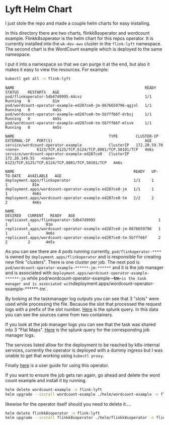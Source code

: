 # Lyft Helm Chart

I just stole the repo and made a couple helm charts for easy installing.

In this directory there are two charts, flinkk8soperator and wordcount example. Flinkk8soperator is the helm chart for this repos operator. It is currently installed into the `wk-dev-aws` cluster in the `flink-lyft` namespace. The second chart is the WordCount example which is deployed to the same namespace.

I put it into a namespace so that we can purge it at the end, but also it makes it easy to view the resources. For example:

``` sh
kubectl get all -n flink-lyft
```

``` stdout
NAME                                                          READY   STATUS    RESTARTS   AGE
pod/flinkoperator-5db47d9995-44cvz                            1/1     Running   0          81m
pod/wordcount-operator-example-ed287ce0-jm-8676659796-qgjnl   1/1     Running   0          4m5s
pod/wordcount-operator-example-ed287ce0-tm-5b7ff66f-drbsj     1/1     Running   0          4m5s
pod/wordcount-operator-example-ed287ce0-tm-5b7ff66f-mlsvk     1/1     Running   0          4m5s

NAME                                          TYPE        CLUSTER-IP      EXTERNAL-IP   PORT(S)                                         AGE
service/wordcount-operator-example            ClusterIP   172.20.59.70    <none>        6123/TCP,6125/TCP,6124/TCP,8081/TCP,50101/TCP   4m6s
service/wordcount-operator-example-ed287ce0   ClusterIP   172.20.149.55   <none>        6123/TCP,6125/TCP,6124/TCP,8081/TCP,50101/TCP   4m6s

NAME                                                     READY   UP-TO-DATE   AVAILABLE   AGE
deployment.apps/flinkoperator                            1/1     1            1           81m
deployment.apps/wordcount-operator-example-ed287ce0-jm   1/1     1            1           4m6s
deployment.apps/wordcount-operator-example-ed287ce0-tm   2/2     2            2           4m6s

NAME                                                                DESIRED   CURRENT   READY   AGE
replicaset.apps/flinkoperator-5db47d9995                            1         1         1       81m
replicaset.apps/wordcount-operator-example-ed287ce0-jm-8676659796   1         1         1       4m6s
replicaset.apps/wordcount-operator-example-ed287ce0-tm-5b7ff66f     2         2         2       4m5s
```

As you can see there are 4 pods running currently, `pod/flinkoperator-****` is owned by `deployment.apps/flinkoperator` and is responsible for creating new flink "clusters". There is one cluster per job. The next pod is `pod/wordcount-operator-example-******-jm-******` and it is the job manager and is associated with `deployment.apps/wordcount-operator-example-******-jm` while  pod/wordcount-operator-example-******-tm-******` is the task manager and is associated with `deployment.apps/wordcount-operator-example-******-tm`.

By looking at the taskmanager log outputs you can see that 3 "slots" were used while processing the file. Because the slot that processed the request logs with a prefix of the slot number. [Here](https://splunk.workiva.net/en-US/app/search/search?q=search%20index%3Dkinesis-wk-dev-aws%20%22pod.name%22%3D%22wordcount-operator-example-*-tm-*%22%20message%3D%22*%3E%20\(*%22&display.page.search.mode=smart&dispatch.sample_ratio=1&earliest=1628190014&latest=1628190974&sid=1628191257.23575_E1E254A8-D1AC-4B03-A4B7-AB2DD555FC19) is the splunk query. In this data you can see the sources came from two containers.

If you look at the job manager logs you can see that the task was shared into 3 "Flat Maps". [Here](https://splunk.workiva.net/en-US/app/search/search?q=search%20index%3Dkinesis-wk-dev-aws%20%22pod.name%22%3D%22wordcount-operator-example-*-jm-*%22&display.page.search.mode=smart&dispatch.sample_ratio=1&earliest=1628190014&latest=1628190974&sid=1628191291.23577_E1E254A8-D1AC-4B03-A4B7-AB2DD555FC19) is the splunk query for the corresponding job manager logs.

The services listed allow for the deployment to be reached by k8s-internal services, currently the operator is deployed with a dummy ingress but I was unable to get that working using `kubectl proxy`.

Finally [here](https://github.com/lyft/flinkk8soperator/blob/master/docs/user_guide.md) is a user guide for using this operator.

If you want to ensure the job gets ran again, go ahead and delete the word count example and install it by running.

``` sh
helm delete wordcount-example -n flink-lyft
helm upgrade --install wordcount-example ./helm/wordcount-example -n flink-lyft
```

likewise for the operator itself should you need to delete it....

``` sh
helm delete flinkk8soperator -n flink-lyft
helm upgrade --install flinkk8soperator ./helm/flinkk8soperator -n flink-lyft
```
